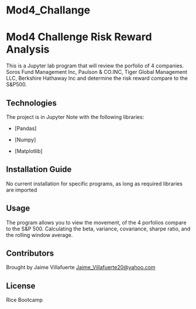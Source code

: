 # Mod4_Challange

# Mod4 Challenge Risk Reward Analysis 

This is a Jupyter lab program that will review the porfolio of 4 companies. Soros Fund Management Inc, Paulson & CO.INC, Tiger Global Management LLC, Berkshire Hathaway Inc and determine the risk reward compare to the S&P500.
## Technologies

The project is in Jupyter Note with the following libraries:

* [Pandas] 

* [Numpy] 

* [Matplotlib] 

## Installation Guide

No current installation for specific programs, as long as required libraries are imported

## Usage

The program allows you to view the movement, of the 4 porfolios compare to the S&P 500. Calculating the beta, variance, covariance, sharpe ratio, and the rolling window average. 

## Contributors

Brought by Jaime Villafuerte 
Jaime_Villafuerte20@yahoo.com

## License

Rice Bootcamp 
